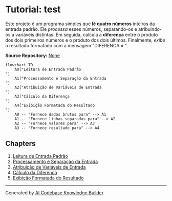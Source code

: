 # Tutorial: test

Este projeto é um programa simples que **lê quatro números** inteiros da entrada padrão.
Ele *processa* esses números, separando-os e atribuindo-os a variáveis distintas.
Em seguida, calcula a **diferença** entre o produto dos dois primeiros números e o produto dos dois últimos.
Finalmente, *exibe* o resultado formatado com a mensagem "DIFERENCA = ".


**Source Repository:** [None](None)

```mermaid
flowchart TD
    A0["Leitura de Entrada Padrão
"]
    A1["Processamento e Separação da Entrada
"]
    A2["Atribuição de Variáveis de Entrada
"]
    A3["Cálculo da Diferença
"]
    A4["Exibição Formatada do Resultado
"]
    A0 -- "Fornece dados brutos para" --> A1
    A1 -- "Fornece linhas separadas para" --> A2
    A2 -- "Fornece valores para" --> A3
    A3 -- "Fornece resultado para" --> A4
```

## Chapters

1. [Leitura de Entrada Padrão
](01_leitura_de_entrada_padrão_.md)
2. [Processamento e Separação da Entrada
](02_processamento_e_separação_da_entrada_.md)
3. [Atribuição de Variáveis de Entrada
](03_atribuição_de_variáveis_de_entrada_.md)
4. [Cálculo da Diferença
](04_cálculo_da_diferença_.md)
5. [Exibição Formatada do Resultado
](05_exibição_formatada_do_resultado_.md)


---

Generated by [AI Codebase Knowledge Builder](https://github.com/The-Pocket/Tutorial-Codebase-Knowledge)